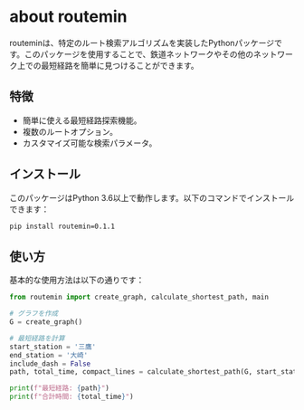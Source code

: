 # about routemin

routeminは、特定のルート検索アルゴリズムを実装したPythonパッケージです。このパッケージを使用することで、鉄道ネットワークやその他のネットワーク上での最短経路を簡単に見つけることができます。

## 特徴

- 簡単に使える最短経路探索機能。
- 複数のルートオプション。
- カスタマイズ可能な検索パラメータ。

## インストール

このパッケージはPython 3.6以上で動作します。以下のコマンドでインストールできます：

```bash
pip install routemin=0.1.1
```
## 使い方

基本的な使用方法は以下の通りです：

```python
from routemin import create_graph, calculate_shortest_path, main

# グラフを作成
G = create_graph()

# 最短経路を計算
start_station = '三鷹'
end_station = '大崎'
include_dash = False
path, total_time, compact_lines = calculate_shortest_path(G, start_station, end_station, include_dash)

print(f"最短経路: {path}")
print(f"合計時間: {total_time}")
```